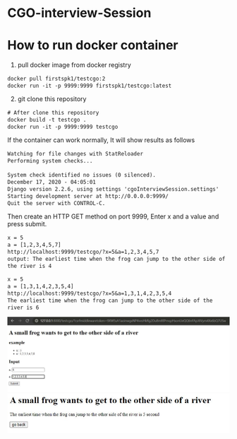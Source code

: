 # CGO-interview-Session

# How to run docker container
1. pull docker image from docker registry
```
docker pull firstspk1/testcgo:2
docker run -it -p 9999:9999 firstspk1/testcgo:latest
```

2. git clone this repository
```
# After clone this repository
docker build -t testcgo .
docker run -it -p 9999:9999 testcgo
```


If the container can work normally, It will show results as follows
```
Watching for file changes with StatReloader
Performing system checks...

System check identified no issues (0 silenced).
December 17, 2020 - 04:05:01
Django version 2.2.6, using settings 'cgoInterviewSession.settings'
Starting development server at http://0.0.0.0:9999/
Quit the server with CONTROL-C.
```


Then create an HTTP GET method on port 9999, Enter x and a value and press submit.
```
x = 5
a = [1,2,3,4,5,7]
http://localhost:9999/testcgo/?x=5&a=1,2,3,4,5,7
output: The earliest time when the frog can jump to the other side of the river is 4
```


```
x = 5
a = [1,3,1,4,2,3,5,4]
http://localhost:9999/testcgo/?x=5&a=1,3,1,4,2,3,5,4
The earliest time when the frog can jump to the other side of the river is 6 
```
![alt text](https://github.com/firstSupakorn/CGO-interview-Session_v2/blob/master/InputScreen.jpg)
![alt text](https://github.com/firstSupakorn/CGO-interview-Session_v2/blob/master/output.ScreenJPG.JPG)

